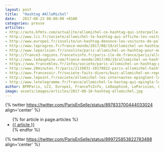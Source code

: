 ```yaml
---
layout: post
title:  "Hashtag #AlloMichel"
date:   2017-08-23 08:00:00 +0100
categories: presse
articles:
- http://auto.bfmtv.com/actualite/allomichel-ce-hashtag-qui-interpelle-le-prefet-contre-les-vehicules-de-police-mal-gares-a-paris-1238020.html
- http://www.lci.fr/societe/allomichel-le-hashtag-qui-affiche-les-voitures-de-police-mal-garee-2061760.html
- http://www.europe1.fr/insolite/un-hashtag-denonce-les-voitures-de-police-mal-garees-a-paris-3415217
- http://www.leprogres.fr/france-monde/2017/08/19/allomichel-un-hashtag-pour-denoncer-les-policiers-mal-gares
- http://www.leparisien.fr/insolite/paris-allomichel-un-hashtag-pour-moquer-les-voitures-de-police-mal-garees-19-08-2017-7201914.php
- http://france3-regions.francetvinfo.fr/paris-ile-de-france/paris/allomichel-riposte-cyclistes-au-prefet-police-twitter-1313877.html
- http://www.ledauphine.com/france-monde/2017/08/19/allomichel-un-hashtag-pour-denoncer-les-policiers-mal-gares
- https://www.francebleu.fr/infos/societe/paris-allomichel-un-hashtag-pour-epingler-les-voitures-de-police-mal-garees-1503386701
- http://www.20minutes.fr/paris/2119831-20170822-paris-allomichel-hashtag-epingle-voitures-police-mal-garees
- http://www.francesoir.fr/societe-faits-divers/buzz-allomichel-en-reponse-au-prefet-de-police-les-internautes-denoncent-les-policiers-mal-gare-stationne-twitter-reseau-social-paris-en-selle
- http://www.lepoint.fr/societe/allomichel-les-internautes-epinglent-les-policiers-mal-gares-22-08-2017-2151552_23.php
- http://www.letelegramme.fr/france/allomichel-le-hastag-qui-epingle-les-voitures-de-police-mal-garees-23-08-2017-11638158.php
author: BFMParis, LCI, Europe1, FranceTvInfo, LeDauphiné, LeParisien, LeProgrès, FranceBleu, 20minutes, FranceSoir, LePoint, LeTélégramme
image: assets/images/articles/2017-08-16-hashtag-allomichel.jpg
---
```


{% twitter https://twitter.com/ParisEnSelle/status/897833700444033024 align='center' %}

<ul>
{% for article in page.articles %}
<li>
   <a href="{{ article }}" rel="nofollow">{{ article }}</a>
</li>
{% endfor %}
</ul>

{% twitter https://twitter.com/ParisEnSelle/status/899725853822783488 align='center' %}
